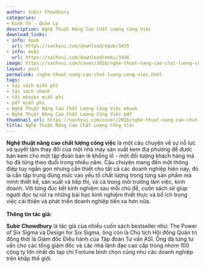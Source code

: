 ```yaml
---
author: Subir Chowdhury
categories:
- Kinh Tế - Quản Lý
description: Nghệ Thuật Nâng Cao Chất Lượng Công Việc
download_links:
- info: epub
  url: https://sachvui.com/download/epub/3435
- info: mobi
  url: https://sachvui.com/download/mobi/3436
image: https://sachvui.com/cover/2016/nghe-thuat-nang-cao-chat-luong-cong-viec.jpg
layout: post
permalink: /nghe-thuat-nang-cao-chat-luong-cong-viec.html
tags:
- tải sách miễn phí
- tải sách nhanh
- tải ebooks miễn phí
- pdf miễn phí
- Nghệ Thuật Nâng Cao Chất Lượng Công Việc ebook
- Nghệ Thuật Nâng Cao Chất Lượng Công Việc pdf
thumbnail_url: https://sachvui.com/cover/2016/nghe-thuat-nang-cao-chat-luong-cong-viec.jpg
title: Nghệ Thuật Nâng Cao Chất Lượng Công Việc
---
```


 <div class="item-desc text-justify"> <p><strong>Nghệ thuật nâng cao chất lượng công việc</strong> là một câu chuyện về sự nỗ lực và quyết tâm thay đổi của một nhà máy sản xuất kem địa phương để được bán kem cho một tập đoàn bán lẻ khổng lồ - một đối tượng khách hàng mà họ đã từng theo đuổi trong nhiều năm. Câu chuyện mang đến một thông điệp tuy ngắn gọn nhưng cần thiết cho tất cả các doanh nghiệp hiện nay, đó là cần tập trung đúng mức vào yếu tố chất lượng trong từng sản phẩm mà mình thiết kế, sản xuất và tiếp thị, và cả trong môi trường làm việc, kinh doanh. Với từng đúc kết kinh nghiệm sau mỗi chủ đề, cuốn sách sẽ giúp người đọc tự rút ra những bài học kinh nghiệm thiết thực và bổ ích trong việc cải thiện và phát triển doanh nghiệp tiến xa hơn nữa.<br><br><strong>Thông tin tác giả:</strong></p><p><strong>Subir Chowdhury</strong> là tác giả của nhiều cuốn sách bestseller như: The Power of Six Sigma và Design for Six Sigma, ông còn là Chủ tịch Hội đồng Quản trị đồng thời là Giám đốc Điều hành của Tập đoàn Tư vấn ASI. Ông đã từng tư vấn cho các tổng giám đốc và các nhà lãnh đạo cao cấp trong nhóm 100 công ty lớn nhất do tạp chí Fortune bình chọn cũng như các doanh nghiệp trên khắp thế giới.</p> </div>